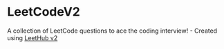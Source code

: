 # LeetCodeV2
A collection of LeetCode questions to ace the coding interview! - Created using [LeetHub v2](https://github.com/arunbhardwaj/LeetHub-2.0)

